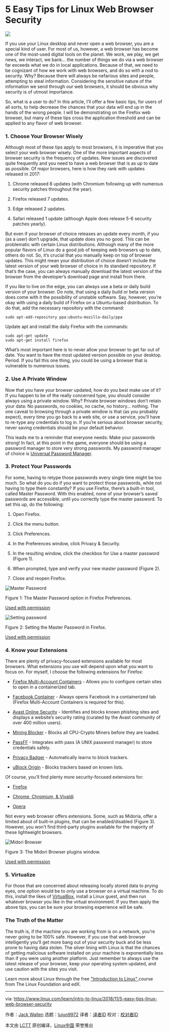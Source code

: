 5 Easy Tips for Linux Web Browser Security
======
![](https://www.linux.com/learn/intro-to-linux/2018/11/5-easy-tips-linux-web-browser-security)

If you use your Linux desktop and never open a web browser, you are a special kind of user. For most of us, however, a web browser has become one of the most-used digital tools on the planet. We work, we play, we get news, we interact, we bank… the number of things we do via a web browser far exceeds what we do in local applications. Because of that, we need to be cognizant of how we work with web browsers, and do so with a nod to security. Why? Because there will always be nefarious sites and people, attempting to steal information. Considering the sensitive nature of the information we send through our web browsers, it should be obvious why security is of utmost importance.

So, what is a user to do? In this article, I’ll offer a few basic tips, for users of all sorts, to help decrease the chances that your data will end up in the hands of the wrong people. I will be demonstrating on the Firefox web browser, but many of these tips cross the application threshold and can be applied to any flavor of web browser.

### 1. Choose Your Browser Wisely

Although most of these tips apply to most browsers, it is imperative that you select your web browser wisely. One of the more important aspects of browser security is the frequency of updates. New issues are discovered quite frequently and you need to have a web browser that is as up to date as possible. Of major browsers, here is how they rank with updates released in 2017:

  1. Chrome released 8 updates (with Chromium following up with numerous security patches throughout the year).

  2. Firefox released 7 updates.

  3. Edge released 2 updates.

  4. Safari released 1 update (although Apple does release 5-6 security patches yearly).




But even if your browser of choice releases an update every month, if you (as a user) don’t upgrade, that update does you no good. This can be problematic with certain Linux distributions. Although many of the more popular flavors of Linux do a good job of keeping web browsers up to date, others do not. So, it’s crucial that you manually keep on top of browser updates. This might mean your distribution of choice doesn’t include the latest version of your web browser of choice in its standard repository. If that’s the case, you can always manually download the latest version of the browser from the developer’s download page and install from there.

If you like to live on the edge, you can always use a beta or daily build version of your browser. Do note, that using a daily build or beta version does come with it the possibility of unstable software. Say, however, you’re okay with using a daily build of Firefox on a Ubuntu-based distribution. To do that, add the necessary repository with the command:

```
sudo apt-add-repository ppa:ubuntu-mozilla-daily/ppa
```

Update apt and install the daily Firefox with the commands:

```
sudo apt-get update
sudo apt-get install firefox
```

What’s most important here is to never allow your browser to get far out of date. You want to have the most updated version possible on your desktop. Period. If you fail this one thing, you could be using a browser that is vulnerable to numerous issues.

### 2. Use A Private Window

Now that you have your browser updated, how do you best make use of it? If you happen to be of the really concerned type, you should consider always using a private window. Why? Private browser windows don’t retain your data: No passwords, no cookies, no cache, no history… nothing. The one caveat to browsing through a private window is that (as you probably expect), every time you go back to a web site, or use a service, you’ll have to re-type any credentials to log in. If you’re serious about browser security, never saving credentials should be your default behavior.

This leads me to a reminder that everyone needs: Make your passwords strong! In fact, at this point in the game, everyone should be using a password manager to store very strong passwords. My password manager of choice is [Universal Password Manager][1].

### 3\. Protect Your Passwords

For some, having to retype those passwords every single time might be too much. So what do you do if you want to protect those passwords, while not having to type them constantly? If you use Firefox, there’s a built-in tool, called Master Password. With this enabled, none of your browser’s saved passwords are accessible, until you correctly type the master password. To set this up, do the following:

  1. Open Firefox.

  2. Click the menu button.

  3. Click Preferences.

  4. In the Preferences window, click Privacy & Security.

  5. In the resulting window, click the checkbox for Use a master password (Figure 1).

  6. When prompted, type and verify your new master password (Figure 2).

  7. Close and reopen Firefox.




![Master Password][3]

Figure 1: The Master Password option in Firefox Preferences.

[Used with permission][4]

![Setting password][6]

Figure 2: Setting the Master Password in Firefox.

[Used with permission][4]

### 4\. Know your Extensions

There are plenty of privacy-focused extensions available for most browsers. What extensions you use will depend upon what you want to focus on. For myself, I choose the following extensions for Firefox:

  * [Firefox Multi-Account Containers][7] \- Allows you to configure certain sites to open in a containerized tab.

  * [Facebook Container][8] \- Always opens Facebook in a containerized tab (Firefox Multi-Account Containers is required for this).

  * [Avast Online Security][9] \- Identifies and blocks known phishing sites and displays a website’s security rating (curated by the Avast community of over 400 million users).

  * [Mining Blocker][10] \- Blocks all CPU-Crypto Miners before they are loaded.

  * [PassFF][11] \- Integrates with pass (A UNIX password manager) to store credentials safely.

  * [Privacy Badger][12] \- Automatically learns to block trackers.

  * [uBlock Origin][13] \- Blocks trackers based on known lists.


Of course, you’ll find plenty more security-focused extensions for:



+ [Firefox][2]

+ [Chrome, Chromium, & Vivaldi][5]

+ [Opera][14]


Not every web browser offers extensions. Some, such as Midoria, offer a limited about of built-in plugins, that can be enabled/disabled (Figure 3). However, you won’t find third-party plugins available for the majority of these lightweight browsers.

![Midori Browser][15]

Figure 3: The Midori Browser plugins window.

[Used with permission][4]

### 5\. Virtualize

For those that are concerned about releasing locally stored data to prying eyes, one option would be to only use a browser on a virtual machine. To do this, install the likes of [VirtualBox][16], install a Linux guest, and then run whatever browser you like in the virtual environment. If you then apply the above tips, you can be sure your browsing experience will be safe.

### The Truth of the Matter

The truth is, if the machine you are working from is on a network, you’re never going to be 100% safe. However, if you use that web browser intelligently you’ll get more bang out of your security buck and be less prone to having data stolen. The silver lining with Linux is that the chances of getting malicious software installed on your machine is exponentially less than if you were using another platform. Just remember to always use the latest release of your browser, keep your operating system updated, and use caution with the sites you visit.

Learn more about Linux through the free ["Introduction to Linux" ][17] course from The Linux Foundation and edX.

--------------------------------------------------------------------------------

via: https://www.linux.com/learn/intro-to-linux/2018/11/5-easy-tips-linux-web-browser-security

作者：[Jack Wallen][a]
选题：[lujun9972][b]
译者：[译者ID](https://github.com/译者ID)
校对：[校对者ID](https://github.com/校对者ID)

本文由 [LCTT](https://github.com/LCTT/TranslateProject) 原创编译，[Linux中国](https://linux.cn/) 荣誉推出

[a]: https://www.linux.com/users/jlwallen
[b]: https://github.com/lujun9972
[1]: http://upm.sourceforge.net/
[2]: https://addons.mozilla.org/en-US/firefox/search/?q=security
[3]: https://www.linux.com/sites/lcom/files/styles/rendered_file/public/browsersecurity_1.jpg?itok=gHMPKEvr (Master Password)
[4]: https://www.linux.com/licenses/category/used-permission
[5]: https://chrome.google.com/webstore/search/security
[6]: https://www.linux.com/sites/lcom/files/styles/rendered_file/public/browsersecurity_2.jpg?itok=4L7DR2Ik (Setting password)
[7]: https://addons.mozilla.org/en-US/firefox/addon/multi-account-containers/?src=search
[8]: https://addons.mozilla.org/en-US/firefox/addon/facebook-container/?src=search
[9]: https://addons.mozilla.org/en-US/firefox/addon/avast-online-security/?src=search
[10]: https://addons.mozilla.org/en-US/firefox/addon/miningblocker/?src=search
[11]: https://addons.mozilla.org/en-US/firefox/addon/passff/?src=search
[12]: https://addons.mozilla.org/en-US/firefox/addon/privacy-badger17/
[13]: https://addons.mozilla.org/en-US/firefox/addon/ublock-origin/?src=search
[14]: https://addons.opera.com/en/search/?query=security
[15]: https://www.linux.com/sites/lcom/files/styles/rendered_file/public/browsersecurity_3.jpg?itok=hdNor0gw (Midori Browser)
[16]: https://www.virtualbox.org/
[17]: https://training.linuxfoundation.org/linux-courses/system-administration-training/introduction-to-linux
